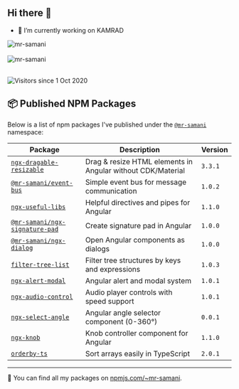 ## Hi there 👋

- 🔭 I’m currently working on KAMRAD
<div>
  <img align="center" src="https://github-readme-stats.vercel.app/api/top-langs/?username=mr-samani&layout=compact&theme=dark" alt="mr-samani" />
<div/>
<br />

<div>
  <img align="center" src="https://github-readme-stats.vercel.app/api?username=mr-samani&show_icons=true&theme=dark" alt="mr-samani" />
<div/>
<br />
  
![Visitors since 1 Oct 2020](https://estruyf-github.azurewebsites.net/api/VisitorHit?user=mr-samani&countColor=%237B1E7A)




## 📦 Published NPM Packages

Below is a list of npm packages I've published under the [`@mr-samani`](https://www.npmjs.com/~mr-samani) namespace:

| Package | Description | Version |
|--------|-------------|---------|
| [`ngx-dragable-resizable`](https://www.npmjs.com/package/ngx-dragable-resizable) | Drag & resize HTML elements in Angular without CDK/Material | `3.3.1` |
| [`@mr-samani/event-bus`](https://www.npmjs.com/package/@mr-samani/event-bus) | Simple event bus for message communication | `1.0.2` |
| [`ngx-useful-libs`](https://www.npmjs.com/package/ngx-useful-libs) | Helpful directives and pipes for Angular | `1.1.0` |
| [`@mr-samani/ngx-signature-pad`](https://www.npmjs.com/package/@mr-samani/ngx-signature-pad) | Create signature pad in Angular | `1.0.0` |
| [`@mr-samani/ngx-dialog`](https://www.npmjs.com/package/@mr-samani/ngx-dialog) | Open Angular components as dialogs | `1.0.0` |
| [`filter-tree-list`](https://www.npmjs.com/package/filter-tree-list) | Filter tree structures by keys and expressions | `1.0.3` |
| [`ngx-alert-modal`](https://www.npmjs.com/package/ngx-alert-modal) | Angular alert and modal system | `1.0.1` |
| [`ngx-audio-control`](https://www.npmjs.com/package/ngx-audio-control) | Audio player controls with speed support | `1.0.1` |
| [`ngx-select-angle`](https://www.npmjs.com/package/ngx-select-angle) | Angular angle selector component (0-360°) | `0.0.1` |
| [`ngx-knob`](https://www.npmjs.com/package/ngx-knob) | Knob controller component for Angular | `1.1.0` |
| [`orderby-ts`](https://www.npmjs.com/package/orderby-ts) | Sort arrays easily in TypeScript | `2.0.1` |

---

🎯 You can find all my packages on [npmjs.com/~mr-samani](https://www.npmjs.com/~mr-samani).
